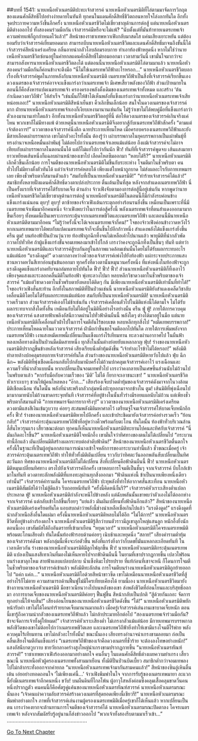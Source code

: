 ##บทที่ 1541: นายเหนือหัวเนตรมิติปะทะเจ้าสวรรค์
นายเหนือหัวเนตรมิติที่ไล่ตามมาจัดการวิกฤตของแดนศักดิ์สิทธิ์ไปอย่างง่ายดายในทันที
ทุกคนในแดนศักดิ์สิทธิ์ชีวิตถอนหายใจโล่งอกทันใด อีกทั้งจุดประกายความหวังขึ้นอีกครั้ง
นายเหนือหัวเนตรชีวิตไม่เชี่ยวชาญด้านการต่อสู้ แต่นายเหนือหัวเนตรมิติต่างออกไป ทั้งสองคนร่วมมือกัน เจ้าสวรรค์มีหรือจะไม่แพ้?
“นับตั้งแต่ที่มันท้าทายเนตรเทพเจ้า ความพ่ายแพ้ก็ถูกกำหนดไว้แล้ว!”
สีหน้าของราชาเทพหวาเฟิงกลับมาสดใส แค่นเสียงเยาะหยัน
แต่ต้องยอมรับว่าเจ้าสวรรค์เยี่ยมยอดมาก สามารถบีบนายเหนือหัวเนตรชีวิตและแดนศักดิ์สิทธิ์มาจนถึงขั้นนี้ได้
เจ้าสวรรค์สีหน้าเคร่งเครียด กลิ่นอายน่ากลัวโอบล้อมรอบกาย ทำเอาท้องฟ้าหยุดนิ่ง
หากไม่ใช่ว่านายเหนือหัวเนตรชีวิตซ่อนอยู่ในค่ายกลแดนศักดิ์สิทธิ์ไม่ยอมออกมา เวลาสามวันนี้ เขามั่นใจมากว่าจะสามารถสังหารนายเหนือหัวเนตรชีวิตลงได้
แต่ตอนนี้นายเหนือหัวเนตรมิติไล่ตามมาแล้ว นายเหนือหัวสองคนร่วมมือกันก็ค่อนข้างจะตึงมือ
“นี่ไม่ใช่เนตรเทพวิถีฟ้าอะไรหรอก…”
นายเหนือหัวเนตรชีวิตบอกเรื่องที่เจ้าสวรรค์พูดในภายหลังกับนายเหนือหัวเนตรมิติ
เนตรเทพวิถีฟ้าเป็นสิ่งที่เจ้าสวรรค์เรียกขึ้นเอง ดวงเนตรของเจ้าสวรรค์อาจจะแข็งแกร่งกว่าเนตรเทพเจ้า มีเศษเสี้ยวพลังของวิถีฟ้า ส่วนเป้าหมายในตอนนี้ก็คือสังหารแปดเนตรเทพเจ้า ครองครองพลังดั้งเดิมของเนตรเทพเจ้าทั้งหมด และสร้าง ‘ต้นกำเนิดดวงตาวิถีฟ้า’ ให้สำเร็จ
“เช่นนั้นก็ให้ข้าได้เห็นพลังที่แข็งแกร่งกว่านายเหนือหัวเนตรเทพเจ้าเสียหน่อยเถอะ!”
นายเหนือหัวเนตรมิติสีหน้าเย็นชา คิ้วเลิกขึ้นเล็กน้อย สนใจในดวงเนตรของเจ้าสวรรค์มาก
ฝ่ายนายเหนือหัวเนตรเทพเจ้าเองก็เงียบเหงามานานเช่นกัน ไม่รู้ว่าเขาไม่ได้พบคู่มือที่แข็งแกร่งกว่าตัวเองมานานเท่าใดแล้ว
อีกทั้งนายเหนือหัวเนตรชีวิตอยู่ที่นี่ ต่อให้ดวงเนตรของเจ้าสวรรค์เกินจริงแค่ไหน พวกเขาก็ไม่มีทางแพ้ ด้วยเหตุนี้นายเหนือหัวเนตรมิติจึงอยากสู้กับเนตรเทพวิถีฟ้าสักครั้ง
“ตามแต่เจ้าต้องการ!”
แววตาของเจ้าสวรรค์นิ่งลึก ฉายประกายเหี้ยมโหด
เมื่อครอบครองเนตรเทพวิถีฟ้าและยังมีสายเลือดเผ่าบรรพกาล เขาไม่กลัวอะไรทั้งนั้น
ต้องรู้ว่า เผ่าบรรพกาลในยุคบรรพกาลเป็นเผ่าพันธุ์ที่ทรงอำนาจเหนือหมื่นเผ่าพันธุ์ ไม่ด้อยไปกว่าเนตรเทพเจ้าเลยแม้แต่น้อย
ถึงแม้เจ้าสวรรค์จะไม่อาจเทียบกับเผ่าบรรพกาลในตอนนั้นได้ แต่ก็ไม่แย่ไปกว่ากันนัก
ฟิ้ว!
ทันทีที่เจ้าสวรรค์พูดจบ เส้นแสงมายายาวเหยียดเส้นหนึ่งก็แฉลบผ่านหน้าของเขาไป เลือดไหลซึมออกมา
“หลบได้รึ?”
นายเหนือหัวเนตรมิติเลิกคิ้วขึ้นเล็กน้อย
การโจมตีของนายเหนือหัวเนตรมิติไม่ขึ้นกับระยะห่าง โจมตีมาในชั่วพริบตา คนทั่วไปไม่มีทางตั้งตัวทันได้
แต่ว่าเจ้าสวรรค์หลบได้ เพียงแต่ใบหน้าถูกบาด ไม่ส่งผลอะไรกับกายเทพมารเลย เพียงชั่วพริบตาก็สมานตัวแล้ว
“สมกับที่เป็นนายเหนือหัวเนตรมิติ!”
“ทำร้ายเจ้าสวรรค์ได้แล้ว!”
สมาชิกทั้งหลายฝั่งแดนศักดิ์สิทธิ์ดวงตาเปล่งประกาย ตื่นเต้นเป็นที่สุด
หลังจากสำแดงเนตรเทพวิถีฟ้า นี่เป็นครั้งแรกที่เจ้าสวรรค์ได้รับบาดเจ็บ
ด้านล่าง จ้าวเฟิงจับตามองการต่อสู้นี้อยู่เช่นกัน
หากพูดว่านายเหนือหัวเนตรชีวิตไม่เชี่ยวชาญด้านการต่อสู้ นายเหนือหัวเนตรมิติในตอนนี้ก็มีกำลังรบค่อนข้างแข็งแกร่งแน่นอน
ตุบๆ! ตุบๆ!
ตาซ้ายของจ้าวเฟิงเต้นกระตุกอย่างร้อนรนยิ่งขึ้น เหมือนเป็นเพราะที่นี่มีเนตรเทพเจ้าเพิ่มมาอีกคนหนึ่ง
จ้าวเฟิงพบว่าในการต่อสู้ครั้งนี้ พลังเนตรเทพเจ้าที่ตนสำแดงออกมามากขึ้นเรื่อยๆ ทั้งหมดนี้เป็นเพราะการกระตุ้นจากเนตรเทพชีวิตและเนตรเทพวิถีฟ้า และตอนนี้มีนายเหนือหัวเนตรมิติตามมาอีกคน
“ไม่รู้ว่าครั้งนี้จะได้เจอเนตรเทพเจ้ากี่คน!”
ใจของจ้าวเฟิงค่อนข้างวาดหวังไว้
หากเนตรเทพมายาได้พบกับแปดเนตรเทพเจ้าก็จะตื่นขึ้นไปอีกก้าวหนึ่ง สำแดงพลังได้แข็งแกร่งยิ่งขึ้น
ครืน ตูม!
บนท้องฟ้าปั่นป่วนวุ่นวาย ท้องฟ้าถูกฉีกทึ้งจนไม่เหลือเค้าไปนานแล้ว พายุมิติที่น่ากลัวพัดกวาดไปทั่วทิศ ถ้าผู้แข็งแกร่งขั้นจอมเทพลงมาเข้าไปใกล้ เกรงว่าคงจะถูกฉีกทึ้งเป็นชิ้นๆ ทันที
แต่ทว่า นายเหนือหัวเนตรมิติและเจ้าสวรรค์สู้รบกันอยู่ในสภาพแวดล้อมเช่นนั้นโดยไม่ได้รับผลกระทบอะไรแม้แต่น้อย
“แรงดึงดูด!”
ดวงตากลางหว่างคิ้วของเจ้าสวรรค์เพ่งไปยังท้องฟ้า แผ่กระจายประกายแสงชวนหวาดหวั่นสีเทาอ่อนขุ่นข้นออกมา
ทุกครั้งที่ดวงตานั้นหมุนวนครั้งหนึ่ง ที่แห่งหนึ่งในท้องฟ้าจะถูกแรงดึงดูดแข็งแกร่งกดทับจนถล่มทลายไปทันใด
ฟิ้ว! ฟิ้ว! ฟิ้ว!
ส่วนนายเหนือหัวเนตรมิติก็ทิ้งเอาไว้เพียงจุดแสงและระลอกคลื่นมิติในท้องฟ้า พุ่งทะลวงไปมา หลบหลีกวิชาดวงตาในชั่วพริบตาของเจ้าสวรรค์
“แม้แต่วิชาดวงตาในชั่วพริบตายังหลบได้ติดๆ กัน มีเพียงนายเหนือหัวเนตรมิติเท่านั้นที่ทำได้!”
ใจของจ้าวเฟิงสั่นสะท้าน
อีกทั้งในสภาพมิติที่ปั่นป่วนเช่นนี้ นายเหนือหัวเนตรมิติยังสำแดงเคล็ดวิชาลับเคลื่อนมิติโดยไม่ได้รับผลกระทบแม้แต่น้อย สมกับที่เป็นนายเหนือหัวเนตรมิติ!
นายเหนือหัวเนตรมิติรวดเร็วมาก ส่วนเจ้าสวรรค์เองก็ไม่ช้าเช่นกัน
เจ้าสวรรค์เคลื่อนตัวไปในมิติแห่งนี้ได้ตามใจ ไม่ได้รับผลกระทบจากสิ่งใดทั้งสิ้น เหมือนกับไม่ได้อยู่ในมิตินี้อย่างไรอย่างนั้น
ครืน ฟู่ ฟู่!
ภายใต้การควบคุมของเจ้าสวรรค์ แสงสายฟ้าเพลิงอัสนีกวาดผ่านไปทั่วฟ้าดินผืนนี้ พลังใดๆ ต่างได้มาอยู่ในมือ
แต่นายเหนือหัวเนตรมิติก็เคลื่อนตัวฝ่าไปในการโจมตีอันไร้ขอบเขต หลบหลีกทุกสิ่งไป
“หมัดเทพบรรพกาล!”
ประกายเหี้ยมโหดฉายในแววตาเจ้าสวรรค์ ฝ่ามือกำขึ้นชกโจมตีออกไปทันใด
ภายใต้การเพิ่มพลังจากเนตรเทพวิถีฟ้า เงาแสงหมัดเทพนี้เปลี่ยนเป็นแข็งแกร่งไร้เทียมทาน ทะลวงผ่านอากาศไป
ในผืนฟ้า หลงเหลือทางเดินปั่นป่วนมืดมิดสายหนึ่ง ทุกสิ่งในนั้นต่างย่อยยับแหลกลาญ
ฟุ่บ!
ร่างของนายเหนือหัวเนตรมิติปรากฏขึ้นข้างหลังเจ้าสวรรค์ เสียงเรียบนิ่งต่ำทุ้มดังขึ้น “เจ้าทำอะไรข้าไม่ได้หรอก!”
พลังมิติทำลายล้างปกคลุมรอบกายเจ้าสวรรค์ทันใด ส่วนร่างของนายเหนือหัวเนตรมิติหายวับไปแล้ว
ฟุ่บ ฉึก ฉึก~
พลังมิติที่พุ่งเชือดเฉือนกลับไปกลับมานับครั้งไม่ถ้วนปกคลุมเจ้าสวรรค์เอาไว้
แรงเฉือนและความเร็วที่น่ากลัวแบบนั้น หากเปลี่ยนเป็นจอมเทพทั่วไป เกรงว่าคงกลายเป็นเศษชิ้นส่วนนับไม่ถ้วนไปในพริบตาแล้ว
“หากรับมือกับความเร็วของ ‘มิติ’ ไม่ได้ ก็ยากจะเอาชนะเขา! ”
นายเหนือหัวเนตรชีวิตหัวเราะเบาๆ ชวนให้ผู้คนใหลหลง
“อ๊าก…”
เสียงร้องเจ็บปวดต่ำทุ้มของเจ้าสวรรค์ดังมาจากในวงล้อมมิติเชือดเฉือน
ทันใดนั้น พลังที่น่าสะพรึงกลัวกลุ่มหนึ่งปะทุออกมาจากข้างใน
ตูม!
เส้นมิติที่พุ่งเฉือนไปมามากมายนับไม่ถ้วนขาดกระจุยทันที
เจ้าสวรรค์ที่อยู่ข้างในนั้นทั่วร่างมีรอยแผลนับไม่ถ้วน แต่เพียงชั่วพริบตาก็สมานตัวดี
“กายเทพมารจัดการยากจริงๆ!”
แววตาของนายเหนือหัวเนตรมิติเคร่งเครียด ดวงตามีแสงสีเงินเข้มวูบวาบ ค่อยๆ สะสมพลังมิติมหาศาลไว้ เตรียมจู่โจมเจ้าสวรรค์ให้บาดเจ็บหนักอีกครั้ง
ฟิ้ว!
ร่างของนายเหนือหัวเนตรมิติหายไปอีกครั้ง และเข้าประชิดมายังเจ้าสวรรค์อย่างรวดเร็ว
“ย้อนกลับ!”
เจ้าสวรรค์กระตุ้นเนตรเทพวิถีฟ้าที่อยู่หว่างคิ้วพร้อมกับตะโกน
ทันใดนั้น ท้องฟ้าทั่วบริเวณล้านลี้สั่นไหวรุนแรง
เสี้ยวขณะต่อมา ทุกคนก็เห็นนายเหนือหัวเนตรมิติทะยานไปคนละทิศกับเจ้าสวรรค์
“นี่มันเกิดอะไรขึ้น?”
นายเหนือหัวเนตรมิติใจหนักอึ้ง
เขามั่นใจว่าทิศทางของตนไม่ได้เปลี่ยนไป
“กระบวนท่านี้อีกแล้ว ผันเปลี่ยนมิติสร้างผลกระทบต่อลำดับฟ้าดิน!”
สีหน้าของนายเหนือหัวเนตรชีวิตตื่นตกใจ ครั้งนี้ในฐานะที่เป็นผู้อยู่นอกสถานการณ์นางเข้าใจหลักการของกระบวนท่านี้แล้ว
ชั่วขณะเมื่อครู่ เจ้าสวรรค์กระตุ้นเนตรเทพวิถีฟ้า ทำให้ทั่วทั้งมิติผันเปลี่ยน ราวกับว่าทิศตะวันออกพลันสับเปลี่ยนเป็นทิศตะวันตก
ทิศของนายเหนือหัวเนตรมิติไม่ได้เปลี่ยน สิ่งที่เปลี่ยนคือฟ้าดินผืนนี้
ฟิ้ว!
นายเหนือหัวเนตรมิติหมุนเปลี่ยนทิศทาง ตรงไปยังเจ้าสวรรค์อีกครั้ง
เขาหลบการโจมตีเป็นชั้นๆ จากเจ้าสวรรค์ บีบใกล้เข้ามาในทันที ดวงตาทะลักพลังมิติที่แทงทะลุผ่านทุกสิ่งออกมา
“ฟ้าดินแห่งนี้ ข้าเป็นนายเพียงหนึ่งเดียวเท่านั้น!”
เจ้าสวรรค์คำรามลั่น โคจรเนตรเทพวิถีฟ้า ปะทุพลังที่ทำให้อากาศสั่นสะเทือน
นายเหนือหัวเนตรมิติสัมผัสได้ว่าไม่สู้ดีแล้ว รีบถอยหนีทันที
“ครั้งนี้คิดหนีงั้นรึ?”
เจ้าสวรรค์หัวเราะเสียงต่ำแปลกประหลาด
ฟู่!
นายเหนือหัวเนตรมิติกำลังจะหนีไปข้างหลัง แต่ฉับพลันนั้นเขาพบว่าตัวเองไม่ได้ออกห่างจากเจ้าสวรรค์ แต่กลับเข้าใกล้ขึ้นเรื่อยๆ
“แย่แล้ว มันผันเปลี่ยนทั้งฟ้าดินอีกแล้ว?”
สีหน้าของนายเหนือหัวเนตรมิติเคร่งเครียดทันใด แอบสบถด่าว่าพลังนี้ช่างน่าเหลือเชื่อเกินไปแล้ว
“แรงดึงดูด!”
แรงดึงดูดที่น่ากลัวเหนือสิ่งอื่นใดแผ่มา ครั้งนี้นายเหนือหัวเนตรมิติหลบไม่ได้อีก
“ไม่ได้การ!”
นายเหนือหัวเนตรชีวิตที่อยู่ข้างล่างร้องตกใจ
นายเหนือหัวเนตรมิติรู้สึกว่าบนตัวราวมีภูเขาลูกใหญ่แสนลูก หนักอึ้งยิ่งนัก
ตอนนี้เอง เขาสัมผัสได้ถึงอันตรายที่เข้ามาเยือน
“หยุดเวลา!”
นายเหนือหัวเนตรมิติโคจรเนตรเทพมิติพร้อมตะโกนเสียงต่ำ
ทันใดนั้นท้องฟ้ารอบด้านค่อยๆ เนิบช้าและหยุดนิ่ง
“สลาย!”
เสียงคำรามต่ำทุ้มของเจ้าสวรรค์ดังมา
พลังกลุ่มนี้เพิ่งจะก่อตัวขึ้น พลังที่แกร่งยิ่งกว่าก็บดขยี้มันแหลกละเอียดทันที
ในเวลาเดียวกัน ร่างของนายเหนือหัวเนตรมิติมีลูกไฟลุกขึ้น
ฟิ้ว!
นายเหนือหัวเนตรมิติกระตุ้นเนตรเทพมิติ แปลงเป็นแสงสีเทาเงินที่มองไม่เห็นหายไปจากฟ้าดินผืนนี้
ในยามที่เขาปรากฏกายขึ้น เปลวไฟร้อนบนร่างเขาลุกโหม สายฟ้าแลบแปลบปลาบ น้ำแข็งหิมะโปรยปราย
ที่แท้ก่อนที่เขาจะหนี ก็โดนการโจมตีในชั่วพริบตาของเจ้าสวรรค์เข้าแล้ว
พลังมิติทะลักล้น การโจมตีบนร่างนายเหนือหัวเนตรมิติถูกย้ายออกไป
“แค่ก แค่ก…”
นายเหนือหัวเนตรมิติไอด้วยสีหน้าขาวซีด
เขาไม่เหมือนนายเหนือหัวเนตรชีวิตที่สู้อย่างไร้ก็ไม่ตาย ความสามารถด้านฟื้นฟูไม่มีใครเทียบเคียงได้
ยามนี้เอง นายเหนือหัวเนตรชีวิตมายังข้างกายนายเหนือหัวเนตรมิติ มือขาวเนียนวางไปบนหลังของเขา ส่งพลังชีวิตที่อ่อนโยนและบริสุทธิ์ออกมา
อาการบาดเจ็บของนายเหนือหัวเนตรมิติค่อยๆ ฟื้นฟูขึ้น สีหน้ากลับเป็นปกติ
“สู้ด้วยกันเถอะ จัดการทุกอย่างนี้ให้จบสิ้น!”
เสียงอ่อนโยนของนายเหนือหัวเนตรชีวิตดังขึ้น
“ได้!”
นายเหนือหัวเนตรมิติพยักหน้ารับคำ
เขาไม่ได้โดนทำร้ายบาดเจ็บมานานมากแล้ว เมื่อครู่เจ้าสวรรค์เล่นงานเขาบาดเจ็บหนัก
ตอนนี้เขารู้ถึงความน่ากลัวของเนตรเทพวิถีฟ้าแล้ว ไม่กล้าประมาทอีกต่อไป
“สองเนตรเทพเจ้าร่วมมือกัน? ข้าจะจัดการเจ้าทั้งคู่ให้หมด!”
เจ้าสวรรค์หัวเราะเสียงต่ำ ไม่เกรงกลัวแม้แต่น้อย
มีกายเทพมารบรรพกาล พลังชีวิตของเขาไม่ด้อยไปกว่าเนตรเทพชีวิตเลย และเนตรเทพวิถีฟ้ายิ่งทำให้เขามีแรงโจมตีไร้พ่าย พลังควบคุมไร้เทียมทาน เขาไม่กลัวอะไรทั้งนั้น!
ขณะนั้นเอง เสียงทรงอำนาจน่าเกรงขามลอยมา ก่อเป็นคลื่นเสียงโจมตีอันแข็งแกร่ง “เนตรเทพวิถีฟ้าของเจ้าคือดวงเนตรที่ชั่วร้าย จะต้องลงโทษอย่างหนัก!”
แสงอัสนีบาตวูบวาบ ชายวัยกลางคร่างสูงใหญ่น่าเกรงขามปรากฏกายขึ้น
“นายเหนือหัวเนตรทัณฑ์สวรรค์!”
ราชาเทพหวาเฟิงร้องออกมาอย่างตกใจ
คนอื่นๆ ในแดนศักดิ์สิทธิ์ต่างเผยความยำเกรง
เสี้ยวขณะนี้ นายเหนือหัวผู้ครองเนตรเทพทั้งสามมาเยือน ทั้งมิติปั่นป่วนบิดเบี้ยว สมาชิกต่ำกว่าจอมเทพลงไปไม่กล้ากระทั่งออกจากค่ายกล
“นายเหนือหัวเนตรเทพเจ้ามากันสามคนแล้ว!”
สีหน้าของซินอู๋เหินตื่นเต้น เอ่ยอย่างทอดถอนใจ
‘ไม่เพียงแค่นี้…’
จ้าวเฟิงพึมพำในใจ จากการรับรู้ของเนตรเทพมายา ละแวกนี้ยังมีเนตรเทพเจ้าอีกคนหนึ่ง
ขวับ!
บนผืนดินที่ไกลโพ้น ผู้อาวุโสหลังค่อมซึ่งคลุมเสื้อคลุมขาดวิ่นคนหนึ่งปรากฏตัว
คนคนนี้ก็คือศัตรูคู่แค้นของนายเหนือหัวเนตรทัณฑ์สวรรค์ นายเหนือหัวเนตรมรณะนั่นเอง
“เจ้าคนเผ่าความลับสวรรค์สร้างดวงเนตรที่สุดยอดเพียงนี้เชียวรึ!”
นายเหนือหัวเนตรมรณะพึมพำอย่างตกใจ ภาพที่เจ้าสวรรค์เล่นงานผู้ครองเนตรเทพมิติเมื่อครู่เขาก็ได้เห็นแล้ว
หากเปลี่ยนเป็นตน เกรงว่าคงยากจะต้านทานการโจมตีของเจ้าสวรรค์ได้
นายเหนือหัวเนตรมรณะปิดตาลง โคจรเนตรเทพเจ้า หลังจากสัมผัสรับรู้อยู่นานก็ส่งข่าวออกไป “พวกเจ้าทั้งสองรีบตามมาเร็วเข้า...”
………………………………………………


[Go To Next Chapter]( ./398.md)